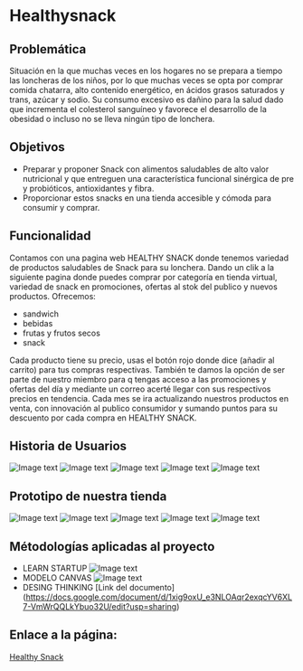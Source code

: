 # Healthysnack
## Problemática
Situación en la que muchas veces en los hogares no se prepara a tiempo las loncheras de los niños, por lo que muchas veces se opta por comprar comida chatarra, alto contenido energético, en ácidos grasos saturados y trans, azúcar y sodio. Su consumo excesivo es dañino para la salud dado que incrementa el colesterol sanguíneo y favorece el desarrollo de la obesidad o  incluso no se lleva ningún tipo de lonchera.
## Objetivos
* Preparar y proponer Snack con alimentos saludables de alto valor nutricional y que entreguen una característica funcional sinérgica de pre y probióticos, antioxidantes y fibra.
* Proporcionar estos snacks en una tienda accesible y cómoda para consumir y comprar.
## Funcionalidad
Contamos con una pagina web HEALTHY SNACK  donde tenemos variedad de productos saludables de Snack para su lonchera.
Dando un clik a la siguiente pagina donde puedes comprar por categoría en tienda virtual, variedad de snack en  promociones, ofertas al stok del publico y nuevos productos.
Ofrecemos:
* sandwich
* bebidas
* frutas y frutos secos
* snack

Cada producto tiene su precio, usas el botón rojo donde dice (añadir al carrito) para tus compras respectivas. También te damos la opción de ser parte de nuestro miembro para q tengas acceso a las promociones y ofertas del día y mediante un correo acerté llegar con sus respectivos precios en tendencia. 
Cada mes se ira actualizando nuestros productos en venta, con innovación al publico consumidor y sumando puntos para su descuento por cada compra en HEALTHY SNACK.
## Historia de Usuarios
![Image text](https://github.com/RadiaJoyG6/Healthysnack/blob/main/Historia%20de%20usuarios/1.png)
![Image text](https://github.com/RadiaJoyG6/Healthysnack/blob/main/Historia%20de%20usuarios/2.png)
![Image text](https://github.com/RadiaJoyG6/Healthysnack/blob/main/Historia%20de%20usuarios/3.png)
![Image text](https://github.com/RadiaJoyG6/Healthysnack/blob/main/Historia%20de%20usuarios/4.png)
![Image text](https://github.com/RadiaJoyG6/Healthysnack/blob/main/Historia%20de%20usuarios/5.png)
## Prototipo de nuestra tienda
![Image text](https://github.com/RadiaJoyG6/Healthysnack/blob/main/1.jpg)
![Image text](https://github.com/RadiaJoyG6/Healthysnack/blob/main/2.jpg)
![Image text](https://github.com/RadiaJoyG6/Healthysnack/blob/main/3.jpg)
![Image text](https://github.com/RadiaJoyG6/Healthysnack/blob/main/4.jpg)
![Image text](https://github.com/RadiaJoyG6/Healthysnack/blob/main/5.jpg)
## Métodologías aplicadas al proyecto
* LEARN STARTUP
![Image text](https://github.com/RadiaJoyG6/Healthysnack/blob/main/Metodolog%C3%ADas/Learn%20Startup.png)
* MODELO CANVAS
![Image text](https://github.com/RadiaJoyG6/Healthysnack/blob/main/Metodolog%C3%ADas/Modelo%20de%20negocio%20-%20Healthy%20snack%20(1)_page-0001.jpg)
* DESING THINKING
[Link del documento]
(https://docs.google.com/document/d/1xig9oxU_e3NLOAqr2exqcYV6XL7-VmWrQQLkYbuo32U/edit?usp=sharing)

## Enlace a la página:
[Healthy Snack](http://www.healthysnackrjpg6.com.mialias.net/tienda/)

